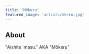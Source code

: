 ```yaml
---
title: 'Mōkeru'
featured_image: 'artists/mkeru.jpg'
---
```


## About

"Aishite Imasu." AKA "Mōkeru"

